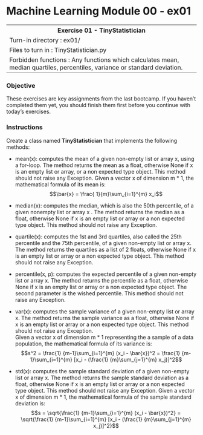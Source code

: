 # Machine Learning Module 00 - ex01

<table>
<tr><th>Exercise 01 -  TinyStatistician</th></tr>
<tr><td>Turn-in directory : ex01/ </tr>
<tr><td>Files to turn in : TinyStatistician.py </tr>
<tr><td>Forbidden functions : Any functions which calculates mean, median quartiles, percentiles, variance or standard deviation.</tr>
</table>

### Objective

These exercises are key assignments from the last bootcamp. If you haven’t completed them yet, you should finish them first before you continue with today’s exercises.

### Instructions

Create a class named **TinyStatistician** that implements the following methods: 

 - mean(x): computes the mean of a given non-empty list or array x, using a for-loop. The method returns the mean as a float, otherwise None if x is an empty list or array, or a non expected type object. This method should not raise any Exception. Given a vector x of dimension m * 1, the mathematical formula of its mean is:<br/> $$\bar{x} = \frac{ 1}{m}\sum_{i=1}^{m} x_i$$ 


 - median(x): computes the median, which is also the 50th percentile, of a given nonempty list or array x . The method returns the median as a float, otherwise None if x is an empty list or array or a non expected type object. This method should not raise any Exception.
 
 - quartile(x): computes the 1st and 3rd quartiles, also called the 25th percentile and the 75th percentile, of a given non-empty list or array x. The method returns the quartiles as a list of 2 floats, otherwise None if x is an empty list or array or a non expected type object. This method should not raise any Exception.
 
 - percentile(x, p): computes the expected percentile of a given non-empty list or array x. The method returns the percentile as a float, otherwise None if x is an empty list or array or a non expected type object. The second parameter is the wished percentile. This method should not raise any Exception.

 - var(x): computes the sample variance of a given non-empty list or array x. The method returns the sample variance as a float, otherwise None if x is an empty list or array or a non expected type object. This method should not raise any Exception.<br/> Given a vector x of dimension m * 1 representing the a sample of a data population, the mathematical formula of its variance is:<br/> $$s^2 = \frac{1} {m-1}\sum_{i=1}^{m} (x_i - \bar{x})^2  = \frac{1} {m-1}\sum_{i=1}^{m} [x_i - (\frac{1} {m}\sum_{j=1}^{m} x_j)]^2$$  

 - std(x): computes the sample standard deviation of a given non-empty list or array x. The method returns the sample standard deviation as a float, otherwise None if x is an empty list or array or a non expected type object. This method should not raise any Exception. Given a vector x of dimension m * 1, the mathematical formula of the sample standard deviation is:<br/> $$s = \sqrt{\frac{1} {m-1}\sum_{i=1}^{m} (x_i - \bar{x})^2}  = \sqrt{\frac{1} {m-1}\sum_{i=1}^{m} [x_i - (\frac{1} {m}\sum_{j=1}^{m} x_j)]^2}$$
